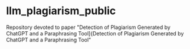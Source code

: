 # llm_plagiarism_public
Repository devoted to paper "Detection of Plagiarism Generated by ChatGPT and a Paraphrasing Tool]{Detection of Plagiarism Generated by ChatGPT and a Paraphrasing Tool"

